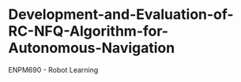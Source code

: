 # Development-and-Evaluation-of-RC-NFQ-Algorithm-for-Autonomous-Navigation
ENPM690 - Robot Learning
